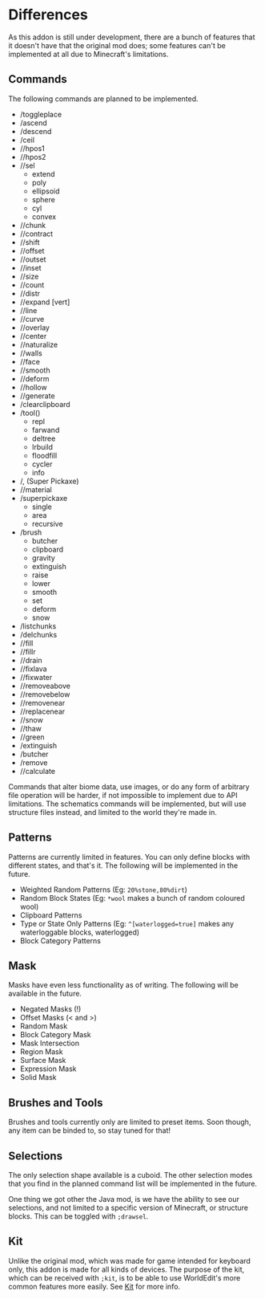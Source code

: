 # Differences

As this addon is still under development, there are a bunch of features that it doesn't have that the original mod does; some features can't be implemented at all due to Minecraft's limitations.

## Commands

The following commands are planned to be implemented.

- /toggleplace
- /ascend
- /descend
- /ceil
- //hpos1
- //hpos2
- //sel
    - extend
    - poly
    - ellipsoid
    - sphere
    - cyl
    - convex
- //chunk
- //contract
- //shift
- //offset
- //outset
- //inset
- //size
- //count
- //distr
- //expand [vert]
- //line
- //curve
- //overlay
- //center
- //naturalize
- //walls
- //face
- //smooth
- //deform
- //hollow
- //generate
- /clearclipboard
- /tool()
    - repl
    - farwand
    - deltree
    - lrbuild
    - floodfill
    - cycler
    - info
- /, (Super Pickaxe)
- //material
- /superpickaxe
    - single
    - area
    - recursive
- /brush 
    - butcher
    - clipboard
    - gravity
    - extinguish
    - raise
    - lower
    - smooth
    - set
    - deform
    - snow
- /listchunks
- /delchunks
- //fill
- //fillr
- //drain
- //fixlava
- //fixwater
- //removeabove
- //removebelow
- //removenear
- //replacenear
- //snow
- //thaw
- //green
- /extinguish
- /butcher
- /remove
- //calculate

Commands that alter biome data, use images, or do any form of arbitrary file operation will be harder, if not impossible to implement due to API limitations.
The schematics commands will be implemented, but will use structure files instead, and limited to the world they're made in.

## Patterns

Patterns are currently limited in features. You can only define blocks with different states, and that's it. The following will be implemented in the future.

- Weighted Random Patterns (Eg: `20%stone,80%dirt`)
- Random Block States (Eg: `*wool` makes a bunch of random coloured wool)
- Clipboard Patterns
- Type or State Only Patterns (Eg: `^[waterlogged=true]` makes any waterloggable blocks, waterlogged)
- Block Category Patterns

## Mask

Masks have even less functionality as of writing. The following will be available in the future.

- Negated Masks (!)
- Offset Masks (< and >)
- Random Mask
- Block Category Mask
- Mask Intersection
- Region Mask
- Surface Mask
- Expression Mask
- Solid Mask

## Brushes and Tools

Brushes and tools currently only are limited to preset items. Soon though, any item can be binded to, so stay tuned for that!

## Selections

The only selection shape available is a cuboid. The other selection modes that you find in the planned command list will be implemented in the future.

One thing we got other the Java mod, is we have the ability to see our selections, and not limited to a specific version of Minecraft, or structure blocks. This can be toggled with `;drawsel`.

## Kit

Unlike the original mod, which was made for game intended for keyboard only, this addon is made for all kinds of devices. The purpose of the kit, which can be received with `;kit`, is to be able to use WorldEdit's more common features more easily. See [Kit](usage/kit.md) for more info.
